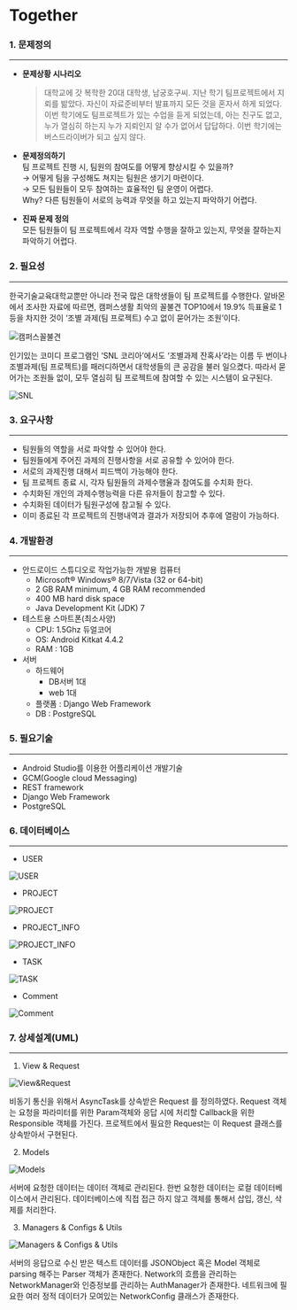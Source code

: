 # Together  
  
### 1. 문제정의
---
* **문제상황 시나리오**
    >대학교에 갓 복학한 20대 대학생, 남궁호구씨. 지난 학기 팀프로젝트에서 지뢰를 밞았다. 자신이 자료준비부터 발표까지 모든 것을 혼자서 하게 되었다. 이번 학기에도 팀프로젝트가 있는 수업을 듣게 되었는데, 아는 친구도 없고, 누가 열심히 하는지 누가 지뢰인지 알 수가 없어서 답답하다. 이번 학기에는 버스드라이버가 되고 싶지 않다.

* **문제정의하기**  
팀 프로젝트 진행 시, 팀원의 참여도를 어떻게 향상시킬 수 있을까?  
→ 어떻게 팀을 구성해도 쳐지는 팀원은 생기기 마련이다.  
→ 모든 팀원들이 모두 참여하는 효율적인 팀 운영이 어렵다.  
Why? 다른 팀원들이 서로의 능력과 무엇을 하고 있는지 파악하기 어렵다.

* **진짜 문제 정의**  
모든 팀원들이 팀 프로젝트에서 각자 역할 수행을 잘하고 있는지, 무엇을 잘하는지 파악하기 어렵다.

### 2. 필요성
---
한국기술교육대학교뿐만 아니라 전국 많은 대학생들이 팀 프로젝트를 수행한다. 알바몬에서 조사한 자료에 따르면, 캠퍼스생활 최악의 꼴불견 TOP10에서 19.9% 득표율로 1등을 차지한 것이 ‘조별 과제(팀 프로젝트) 수고 없이 묻어가는 조원’이다.  

![캠퍼스꼴불견](http://cfile8.uf.tistory.com/image/184AA94C50BAB5F22C6B0C)

인기있는 코미디 프로그램인 ‘SNL 코리아’에서도 ‘조별과제 잔혹사’라는 이름 두 번이나 조별과제(팀 프로젝트)를 패러디하면서 대학생들의 큰 공감을 불러 일으켰다. 따라서 묻어가는 조원들 없이, 모두 열심히 팀 프로젝트에 참여할 수 있는 시스템이 요구된다. 

![SNL](http://www.womennews.co.kr/data/news/1241/201306021716202UI.jpg)

### 3. 요구사항
---
- 팀원들의 역할을 서로 파악할 수 있어야 한다.
- 팀원들에게 주어진 과제의 진행사항을 서로 공유할 수 있어야 한다.
- 서로의 과제진행 대해서 피드백이 가능해야 한다.
- 팀 프로젝트 종료 시, 각자 팀원들의 과제수행율과 참여도를 수치화 한다.
- 수치화된 개인의 과제수행능력을 다른 유저들이 참고할 수 있다.
- 수치화된 데이터가 팀원구성에 참고될 수 있다.
- 이미 종료된 각 프로젝트의 진행내역과 결과가 저장되어 추후에 열람이 가능하다.

### 4. 개발환경
---
* 안드로이드 스튜디오로 작업가능한 개발용 컴퓨터
    * Microsoft® Windows® 8/7/Vista (32 or 64-bit)  
    * 2 GB RAM minimum, 4 GB RAM recommended  
    * 400 MB hard disk space  
    * Java Development Kit (JDK) 7
* 테스트용 스마트폰(최소사양)
    * CPU: 1.5Ghz 듀얼코어
    * OS: Android Kitkat 4.4.2
    * RAM : 1GB
* 서버
    * 하드웨어
        * DB서버 1대
        * web 1대
    * 플랫폼 : Django Web Framework
    * DB : PostgreSQL

### 5. 필요기술
---
- Android Studio를 이용한 어플리케이션 개발기술
- GCM(Google cloud Messaging)
- REST framework
- Django Web Framework
- PostgreSQL

### 6. 데이터베이스
---
* USER

![USER](http://dl.dropbox.com/s/rj7rcmknllwm0l6/1.png)

* PROJECT

![PROJECT](http://dl.dropbox.com/s/oq28ruwhvs7y209/2.png)

* PROJECT_INFO

![PROJECT_INFO](http://dl.dropbox.com/s/heo6ks4tlv2dzdb/3.png)

* TASK

![TASK](http://dl.dropbox.com/s/pd60k0jxa8uuxx9/4.png)

* Comment

![Comment](http://dl.dropbox.com/s/7a38913jqrgzfzg/5.png)

### 7. 상세설계(UML)
---
1. View & Request

![View&Request](http://dl.dropbox.com/s/2j69qhwxqy7d7yi/00.png)

비동기 통신을 위해서 AsyncTask를 상속받은 Request 를 정의하였다. Request 객체는 요청을 파라미터를 위한 Param객체와 응답 시에 처리할 Callback을 위한 Responsible 객체를 가진다. 프로젝트에서 필요한 Request는 이 Request 클래스를 상속받아서 구현된다. 

2.	Models

![Models](http://dl.dropbox.com/s/iklahc1f1l15pak/01.png)

서버에 요청한 데이터는 데이터 객체로 관리된다. 한번 요청한 데이터는 로컬 데이터베이스에서 관리된다. 데이터베이스에 직접 접근 하지 않고 객체를 통해서 삽입, 갱신, 삭제를 처리한다.

3. Managers & Configs & Utils

![Managers & Configs & Utils](http://dl.dropbox.com/s/ou5fl6vxh18nxmo/02.png)

서버의 응답으로 수신 받은 텍스트 데이터를 JSONObject 혹은 Model 객체로 parsing 해주는 Parser 객체가 존재한다. Network의 흐름을 관리하는 NetworkManager와 인증정보를 관리하는 AuthManager가 존재한다. 네트워크에 필요한 여러 정적 데이터가 모여있는 NetworkConfig 클래스가 존재한다.
